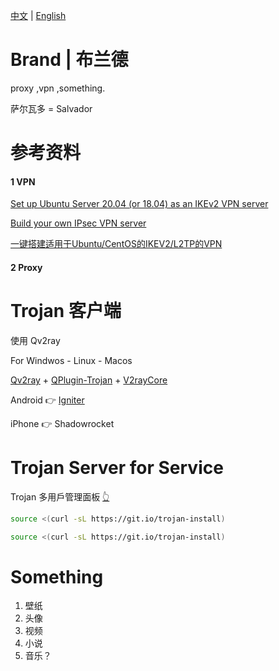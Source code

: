  [中文](README-zh.md) | [English](README.md)

# Brand | 布兰德
proxy ,vpn ,something.

萨尔瓦多 = Salvador


# 参考资料
#### 1 VPN

[Set up Ubuntu Server 20.04 (or 18.04) as an IKEv2 VPN server](https://github.com/jawj/IKEv2-setup)

[Build your own IPsec VPN server](https://github.com/hwdsl2/setup-ipsec-vpn)

[一键搭建适用于Ubuntu/CentOS的IKEV2/L2TP的VPN](https://github.com/quericy/one-key-ikev2-vpn)

#### 2 Proxy


# Trojan 客户端
使用 Qv2ray

For Windwos - Linux - Macos

[Qv2ray](https://github.com/Qv2ray/Qv2ray) + [QPlugin-Trojan](https://github.com/Qv2ray/QvPlugin-Trojan) + [V2rayCore](https://github.com/v2ray/v2ray-core)

 Android 👉 [Igniter](https://github.com/trojan-gfw/igniter)

iPhone 👉 Shadowrocket

# Trojan Server for Service

Trojan 多用戶管理面板 [👆](https://github.com/Jrohy/trojan)

```bash
source <(curl -sL https://git.io/trojan-install)

source <(curl -sL https://git.io/trojan-install)
```


# Something

1. 壁纸
2. 头像
3. 视频
4. 小说
5. 音乐？






















